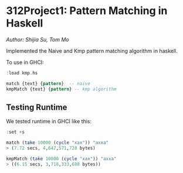 # 312Project1: Pattern Matching in Haskell
*Author: Shijia Su, Tom Mo*

Implemented the Naive and Kmp pattern matching algorithm in haskell. 

To use in GHCI: 

```haskell
:load kmp.hs

match {text} {pattern}  -- naive
kmpMatch {text} {pattern} -- kmp algorithm
```

## Testing Runtime

We tested runtime in GHCI like this: 
```haskell
:set +s

match (take 10000 (cycle "xax")) "axxa"
> (7.72 secs, 4,647,571,728 bytes)

kmpMatch (take 10000 (cycle "xax")) "axxa"
> ((6.15 secs, 3,718,333,688 bytes))
```
